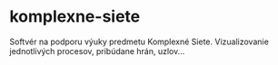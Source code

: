 komplexne-siete
===============

Softvér na podporu výuky predmetu Komplexné Siete. Vizualizovanie jednotlivých procesov, pribúdane hrán, uzlov...
